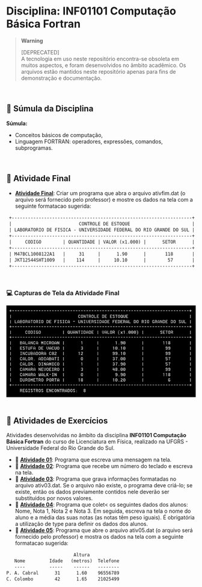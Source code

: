 # Disciplina: INF01101 Computação Básica Fortran

> **Warning**
> 
> [DEPRECATED]  
> A tecnologia em uso neste repositório encontra-se obsoleta em muitos aspectos, e foram desenvolvidos no âmbito acadêmico. Os arquivos estão mantidos neste repositório apenas para fins de demonstração e documentação. 
<br />

## :bookmark_tabs: Súmula da Disciplina
**Súmula:**
* Conceitos básicos de computação,
* Linguagem FORTRAN: operadores, expressões, comandos, subprogramas.  
<br />

## :floppy_disk: Atividade Final

* **[Atividade Final](src/ativfim.f90)**: Criar um programa que abra o arquivo ativfim.dat (o arquivo será fornecido pelo professor) e mostre os dados na tela com a seguinte formatacao sugerida:
```
 +-------------------------------------------------------------------+
 |                         CONTROLE DE ESTOQUE                       |
 | LABORATORIO DE FISICA - UNIVERSIDADE FEDERAL DO RIO GRANDE DO SUL |
 +-------------------------------------------------------------------+ 
 |     CODIGO        | QUANTIDADE | VALOR (x1.000) |      SETOR      |
 +-------------------------------------------------------------------+
 | M47BCL1008122A1   |     31     |      1.90      |       118       |
 | JKT12544SHT1009   |    114     |     10.10      |        57       |
 +-------------------------------------------------------------------+ 
```  
<br />

### :computer: Capturas de Tela da Atividade Final
![Screenshot](images/screenshot-01.png)
<br />
<br />

## :floppy_disk: Atividades de Exercícios
Atividades desenvolvidas no âmbito da disciplina **INF01101 Computação Básica Fortran** do curso de Licenciatura em Física, realizado na UFGRS - Universidade Federal do Rio Grande do Sul.

* :floppy_disk: **[Atividade 01](src/ativ01.f90)**: Programa que escreva uma mensagem na tela.<br />
* :floppy_disk: **[Atividade 02](src/ativ02.f90)**: Programa que recebe um número do teclado e escreva na tela.<br />
* :floppy_disk: **[Atividade 03](src/ativ03.f90)**: Programa que grava informações formatadas no arquivo ativ03.dat. Se o arquivo não existe, o programa deve criá-lo; se existe, então os dados previamente contidos nele deverão ser substituídos por novos valores.<br />
* :floppy_disk: **[Atividade 04](src/ativ04.f90)**: Programa que colet< os seguintes dados dos alunos: Nome, Nota 1, Nota 2 e Nota 3. Em seguida, escreva na tela o nome do aluno e a média das suas notas (as notas têm peso iguais). É obrigatória a utilização de type para definir os dados dos alunos.<br />
* :floppy_disk: **[Atividade 05](src/ativ05.f90)**: Programa que abre o arquivo ativ05.dat (o arquivo será fornecido pelo professor) e mostra os dados na tela com a seguinte formatacao sugerida:  
```  
                         Altura
   Nome         Idade   (metros)  Telefone                         
   ----         -----    ------   --------
P. A. Cabral      31      1.60    96556789
C. Colombo        42      1.65    21025499
```
<br />
<br />
